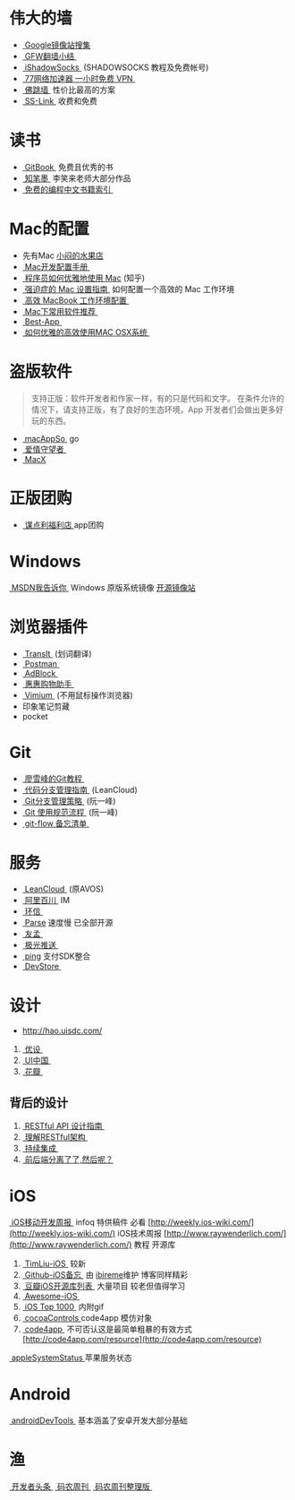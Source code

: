 # 伟大的墙
- [ Google镜像站搜集](http://www.itechzero.com/google-mirror-sites-collect.html)
- [ GFW翻墙小结 ](http://wsgzao.github.io/post/fq/)
- [ iShadowSocks ](http://www.ishadowsocks.com/) (SHADOWSOCKS 教程及免费帐号)
- [ 77网络加速器 一小时免费 VPN ](http://www.77jiasu.com/?from=techzero)
- [ 佛跳墙 ](http://www.godusevpn.net/) 性价比最高的方案
- [ SS-Link ](https://www.ss-link.com/) 收费和免费

# 读书
- [ GitBook ](https://www.gitbook.com/explore) 免费且优秀的书
- [ 知笔墨 ](http://zhibimo.com/explore/books) 李笑来老师大部分作品
- [ 免费的编程中文书籍索引 ](http://siberiawolf.com/free_programming/index.html) 

# Mac的配置
- 先有Mac [小闷的水果店](http://appled.cc/)
- [ Mac开发配置手册 ](https://aaaaaashu.gitbooks.io/mac-dev-setup/content/)
- [ 程序员如何优雅地使用 Mac](http://www.zhihu.com/question/20873070) (知乎)
- [ 强迫症的 Mac 设置指南 ](https://github.com/macdao/ocds-guide-to-setting-up-mac) 如何配置一个高效的 Mac 工作环境
- [ 高效 MacBook 工作环境配置 ](http://blog.jobbole.com/89013/)
- [ Mac下常用软件推荐 ](http://topdna.org/tech/mac-software/) 
- [ Best-App ](https://github.com/hzlzh/Best-App)
- [ 如何优雅的高效使用MAC OSX系统 ](http://www.ixirong.com/2015/06/08/how-to-use-mac-efficiently/)

# 盗版软件
> 支持正版：软件开发者和作家一样，有的只是代码和文字。 在条件允许的情况下，请支持正版，有了良好的生态环境，App 开发者们会做出更多好玩的东西。

- [ macAppSo ](http://www.macapp.so/) go
- [ 爱情守望者 ](http://www.waitsun.com/)
- [ MacX](http://soft.macx.cn/)

# 正版团购
- [ 谋点利福利店 ](http://mou.li/)app团购

# Windows
[ MSDN我告诉你 ](http://msdn.itechzero.com/) Windows 原版系统镜像
[开源镜像站](http://www.itechzero.com/chinas-open-source-mirror-sites-collect.html)

# 浏览器插件
- [ TransIt ](https://chrome.google.com/webstore/detail/transit/pfjipfdmbpbkcadkdpmacdcefoohagdc) (划词翻译) 
- [ Postman ](https://chrome.google.com/webstore/detail/postman/fhbjgbiflinjbdggehcddcbncdddomop)
- [ AdBlock ](https://chrome.google.com/webstore/detail/adblock/gighmmpiobklfepjocnamgkkbiglidom)
- [ 惠惠购物助手 ](https://chrome.google.com/webstore/detail/%E6%83%A0%E6%83%A0%E8%B4%AD%E7%89%A9%E5%8A%A9%E6%89%8B/ohjkicjidmohhfcjjlahfppkdblibkkb)
- [ Vimium ](https://chrome.google.com/webstore/detail/vimium/dbepggeogbaibhgnhhndojpepiihcmeb) (不用鼠标操作浏览器)
- 印象笔记剪藏
- pocket

# Git
- [ 廖雪峰的Git教程 ](http://www.liaoxuefeng.com/wiki/0013739516305929606dd18361248578c67b8067c8c017b000)
- [ 代码分支管理指南 ](https://open.leancloud.cn/git-branch-guide.html) (LeanCloud)
- [ Git分支管理策略 ](http://www.ruanyifeng.com/blog/2012/07/git.html) (阮一峰)
- [ Git 使用规范流程 ](http://www.ruanyifeng.com/blog/2015/08/git-use-process.html) (阮一峰)
- [ git-flow 备忘清单 ](http://danielkummer.github.io/git-flow-cheatsheet/index.zh_CN.html)

# 服务
- [ LeanCloud ](https://leancloud.cn/) (原AVOS)
- [ 阿里百川 ](http://im.baichuan.taobao.com/) IM
- [ 环信 ](http://www.easemob.com/)
- [ Parse](https://parse.com/) 速度慢 已全部开源
- [ 友孟 ](http://dev.umeng.com/)
- [ 极光推送 ](https://www.jpush.io/)
- [ ping](pingxx.com) 支付SDK整合
- [ DevStore ](http://www.devstore.cn/ "http://www.devstore.cn")

# 设计
- http://hao.uisdc.com/
1. [ 优设 ](http://www.uisdc.com/)
2. [ UI中国 ](http://ui.cn/)
3. [ 花瓣 ](http://huaban.com/)

## 背后的设计
1. [ RESTful API 设计指南 ](http://www.ruanyifeng.com/blog/2014/05/restful_api.html)
2. [ 理解RESTful架构 ](http://www.ruanyifeng.com/blog/2011/09/restful.html)
3. [ 持续集成 ](http://www.ruanyifeng.com/blog/2015/09/continuous-integration.html)
4. [ 前后端分离了了,然后呢？](http://icodeit.org/2015/06/whats-next-after-separate-frontend-and-backend/)

# iOS
[ iOS移动开发周报 ](http://www.infoq.com/cn/mobile-weekly) infoq 特供稿件 必看
[http://weekly.ios-wiki.com/](http://weekly.ios-wiki.com/) iOS技术周报
[http://www.raywenderlich.com/](http://www.raywenderlich.com/) 教程
开源库
1. [ TimLiu-iOS ](https://github.com/Tim9Liu9/TimLiu-iOS) 较新
1. [ Github-iOS备忘 ](http://github.ibireme.com/github/list/ios/) 由 [ibireme](http://blog.ibireme.com/)维护 博客同样精彩
2. [ 豆瓣iOS开源库列表 ](http://www.douban.com/note/276160185/) 大量项目 较老但值得学习
3. [ Awesome-iOS ](https://github.com/vsouza/awesome-ios)
3. [ iOS Top 1000 ](https://github.com/iamdaiyuan/ios_top_1000) 内附gif
4. [ cocoaControls ](https://www.cocoacontrols.com/)code4app 模仿对象
5. [ code4app ](http://code4app.com/) 不可否认这是最简单粗暴的有效方式[http://code4app.com/resource](http://code4app.com/resource)

[ appleSystemStatus ](http://www.apple.com/support/systemstatus/)苹果服务状态

# Android
[ androidDevTools ](http://www.androiddevtools.cn/) 基本涵盖了安卓开发大部分基础

# 渔
[ 开发者头条 ](http://toutiao.io/)
[ 码农周刊 ](http://weekly.manong.io/)
[ 码农周刊整理版 ](https://github.com/nemoTyrant/manong)